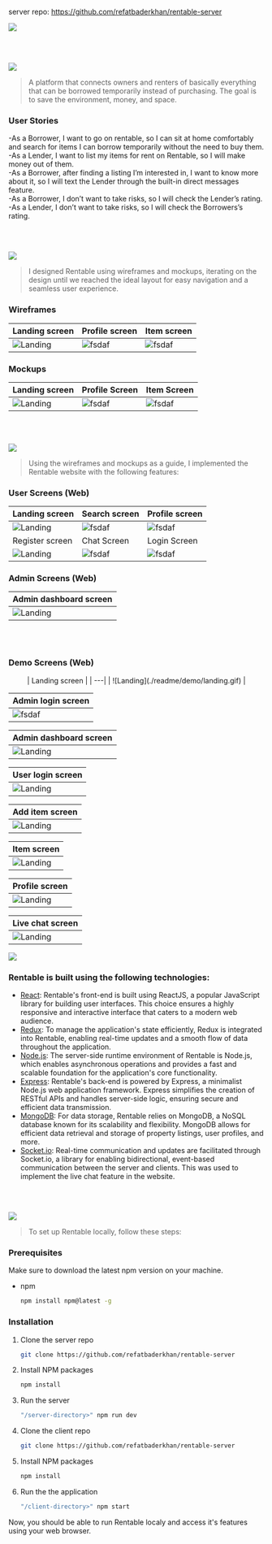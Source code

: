server repo: https://github.com/refatbaderkhan/rentable-server

<img src="./readme/title1.svg"/>

<br><br>

<!-- project philosophy -->
<img src="./readme/title2.svg"/>

> A platform that connects owners and renters of basically everything that can be borrowed temporarily instead of purchasing. The goal is to save the environment, money, and space.
>

### User Stories
-As a Borrower, I want to go on rentable, so I can sit at home comfortably and search for items I can borrow temporarily without the need to buy them.<br>
-As a Lender, I want to list my items for rent on Rentable, so I will make money out of them.<br>
-As a Borrower, after finding a listing I’m interested in, I want to know more about it, so I will text the Lender through the built-in direct messages feature.<br>
-As a Borrower, I don’t want to take risks, so I will check the Lender’s rating.<br>
-As a Lender, I don’t want to take risks, so I will check the Borrowers’s rating.<br>



<br><br>

<!-- Prototyping -->
<img src="./readme/title3.svg"/>

> I designed Rentable using wireframes and mockups, iterating on the design until we reached the ideal layout for easy navigation and a seamless user experience.

### Wireframes
| Landing screen  | Profile screen |  Item screen |
| ---| ---| ---|
| ![Landing](./readme/demo/landing-wireframe.png) | ![fsdaf](./readme/demo/profile-wireframe.png) | ![fsdaf](./readme/demo/item-wireframe.png) |

### Mockups
| Landing screen  | Profile Screen | Item Screen |
| ---| ---| ---|
| ![Landing](./readme/demo/landing-mockup.png) | ![fsdaf](./readme/demo/profile-mockup.png) | ![fsdaf](./readme/demo/item-mockup.png) |

<br><br>

<!-- Implementation -->
<img src="./readme/title4.svg"/>

> Using the wireframes and mockups as a guide, I implemented the Rentable website with the following features:

### User Screens (Web)
| Landing screen  | Search screen |  Profile screen |
| ---| ---| ---|
| ![Landing](./readme/demo/landing-screen.png) | ![fsdaf](./readme/demo/search-screen.png) | ![fsdaf](./readme/demo/profile-screen.png) |
| Register screen  | Chat Screen | Login Screen |
| ![Landing](./readme/demo/register-screen.png) | ![fsdaf](./readme/demo/chat-screen.png) | ![fsdaf](./readme/demo/login-screen.png) |

### Admin Screens (Web)
| Admin dashboard screen  |
| ---|
| ![Landing](./readme/demo/admin-screen.png) |
<br><br>

### Demo Screens (Web)

<div align="center">
| Landing screen  |
| ---|
| ![Landing](./readme/demo/landing.gif) |

| Admin login screen  |
| ---|
| ![fsdaf](./readme/demo/admin-login.gif) |

| Admin dashboard screen  |
| ---|
| ![Landing](./readme/demo/admin-dashboard.gif) |

| User login screen  |
| ---|
| ![Landing](./readme/demo/user-login.gif) |

| Add item screen  |
| ---|
| ![Landing](./readme/demo/list-item.gif) |

| Item screen  |
| ---|
| ![Landing](./readme/demo/item-page.gif) |

| Profile screen  |
| ---|
| ![Landing](./readme/demo/user-profile.gif) |

| Live chat screen  |
| ---|
| ![Landing](./readme/demo/live-chat.gif) |
</div>


<!-- Tech stack -->
<img src="./readme/title5.svg"/>

###  Rentable is built using the following technologies:

- [React](https://reactjs.org/): Rentable's front-end is built using ReactJS, a popular JavaScript library for building user interfaces. This choice ensures a highly responsive and interactive interface that caters to a modern web audience.
- [Redux](https://redux.js.org/): To manage the application's state efficiently, Redux is integrated into Rentable, enabling real-time updates and a smooth flow of data throughout the application.
- [Node.js](https://nodejs.org/): The server-side runtime environment of Rentable is Node.js, which enables asynchronous operations and provides a fast and scalable foundation for the application's core functionality.
- [Express](https://expressjs.com/): Rentable's back-end is powered by Express, a minimalist Node.js web application framework. Express simplifies the creation of RESTful APIs and handles server-side logic, ensuring secure and efficient data transmission.
- [MongoDB](https://www.mongodb.com/): For data storage, Rentable relies on MongoDB, a NoSQL database known for its scalability and flexibility. MongoDB allows for efficient data retrieval and storage of property listings, user profiles, and more.
- [Socket.io](https://socket.io/): Real-time communication and updates are facilitated through Socket.io, a library for enabling bidirectional, event-based communication between the server and clients. This was used to implement the live chat feature in the website.


<br><br>

<!-- How to run -->
<img src="./readme/title6.svg"/>

> To set up Rentable locally, follow these steps:

### Prerequisites

Make sure to download the latest npm version on your machine.
* npm
  ```sh
  npm install npm@latest -g
  ```

### Installation

1. Clone the server repo
   ```sh
   git clone https://github.com/refatbaderkhan/rentable-server
   ```
2. Install NPM packages
   ```sh
   npm install
   ```
3. Run the server
   ```sh
   "/server-directory>" npm run dev
   ```
4. Clone the client repo
   ```sh
   git clone https://github.com/refatbaderkhan/rentable-server
   ```
5. Install NPM packages
   ```sh
   npm install
   ```
6. Run the the application
   ```sh
   "/client-directory>" npm start
   ```

Now, you should be able to run Rentable localy and access it's features using your web browser.
